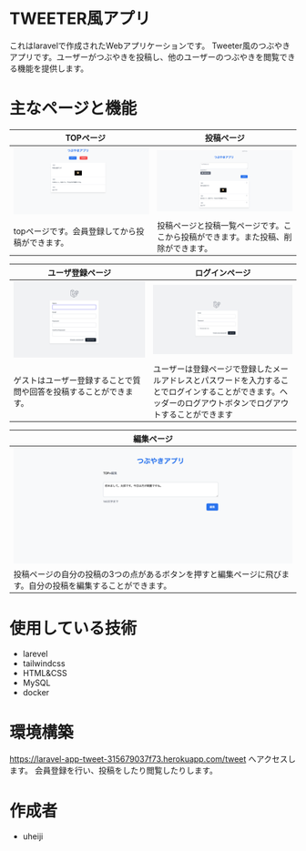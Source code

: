 # TWEETER風アプリ

 これはlaravelで作成されたWebアプリケーションです。
Tweeter風のつぶやきアプリです。ユーザーがつぶやきを投稿し、他のユーザーのつぶやきを閲覧できる機能を提供します。

# 主なページと機能 

|　TOPページ  | 投稿ページ |
| ---- | ---- |
| <img src="./image/top1.png">| <img src="./image/top.png">|
| topページです。会員登録してから投稿ができます。 | 投稿ページと投稿一覧ページです。ここから投稿ができます。また投稿、削除ができます。 |

| ユーザ登録ページ | ログインページ |
| ---- | ---- |
| <img src="./image/register.png">| <img src="./image/login.png">|
| ゲストはユーザー登録することで質問や回答を投稿することができます。 | ユーザーは登録ページで登録したメールアドレスとパスワードを入力することでログインすることができます。ヘッダーのログアウトボタンでログアウトすることができます |

| 編集ページ |
| ---- |
| <img src="./image/edit.png">|
| 投稿ページの自分の投稿の3つの点があるボタンを押すと編集ページに飛びます。自分の投稿を編集することができます。 | 


# 使用している技術
* larevel
* tailwindcss
* HTML&CSS
* MySQL
* docker



# 環境構築
https://laravel-app-tweet-315679037f73.herokuapp.com/tweet へアクセスします。
会員登録を行い、投稿をしたり閲覧したりします。


# 作成者 

* uheiji
